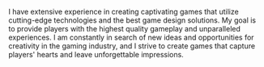 I have extensive experience in creating captivating games that utilize cutting-edge technologies and the best game design solutions. My goal is to provide players with the highest quality gameplay and unparalleled experiences. I am constantly in search of new ideas and opportunities for creativity in the gaming industry, and I strive to create games that capture players' hearts and leave unforgettable impressions.
